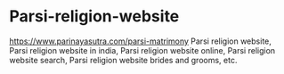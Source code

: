 # Parsi-religion-website
https://www.parinayasutra.com/parsi-matrimony Parsi religion website, Parsi religion website in india, Parsi religion website online, Parsi religion website search, Parsi religion website brides and grooms, etc.
